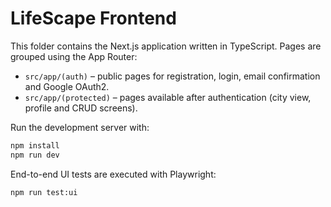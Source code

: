 # LifeScape Frontend

This folder contains the Next.js application written in TypeScript. Pages are grouped using the App Router:

- `src/app/(auth)` – public pages for registration, login, email confirmation and Google OAuth2.
- `src/app/(protected)` – pages available after authentication (city view, profile and CRUD screens).

Run the development server with:

```bash
npm install
npm run dev
```

End-to-end UI tests are executed with Playwright:

```bash
npm run test:ui
```
